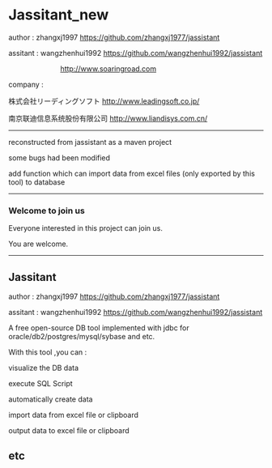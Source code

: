 
# Jassitant_new

author   : zhangxj1997  https://github.com/zhangxj1977/jassistant

assitant : wangzhenhui1992 https://github.com/wangzhenhui1992/jassistant

                           http://www.soaringroad.com

company : 

株式会社リーディングソフト http://www.leadingsoft.co.jp/        

南京联迪信息系统股份有限公司 http://www.liandisys.com.cn/

-------------------------------------------------------------------------------------------------

reconstructed from jassistant as a maven project

some bugs had been modified

add function which can import data from excel files (only exported by this tool) to database  

-------------------------------------------------------------------------------------------------

### Welcome to join us

Everyone interested in this project can join us.

You are welcome.

-------------------------------------------------------------------------------------------------

## Jassitant

author   : zhangxj1997  https://github.com/zhangxj1977/jassistant

assitant : wangzhenhui1992 https://github.com/wangzhenhui1992/jassistant

A free open-source DB tool implemented with jdbc for oracle/db2/postgres/mysql/sybase and etc.

With this tool ,you can :

visualize the DB data

execute SQL Script

automatically create data

import data from excel file or clipboard

output data to excel file or clipboard

etc
------------------------------------------------------------------------------------------------
